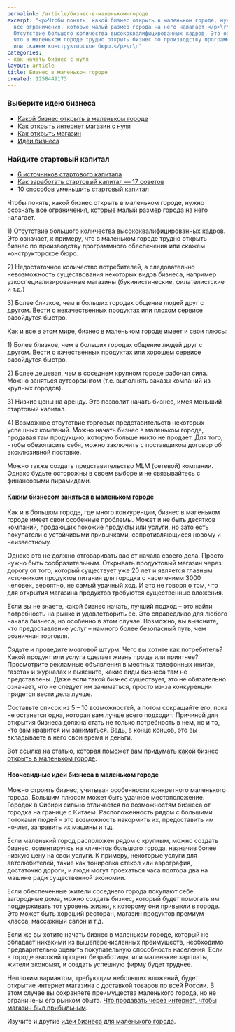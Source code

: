 ```yaml
---
permalink: /article/бизнес-в-маленьком-городе
excerpt: "<p>Чтобы понять, какой бизнес открыть в маленьком городе, нужно осознать
  все ограничения, которые малый размер города на него налагает.</p>\r\n\r\n<p>1)
  Отсутствие большого количества высококвалифицированных кадров. Это означает, к примеру,
  что в маленьком городе трудно открыть бизнес по производству программного обеспечения
  или скажем конструкторское бюро.</p>\r\n"
categories:
- как начать бизнес с нуля
layout: article
title: Бизнес в маленьком городе
created: 1258449173
---
```

<!--break-->
<h3>Выберите идею бизнеса</h3>
<ul> 
	<li><a href="http://business101.ru/article/kakoj-biznes-otkryt-v-malenkom-gorode">Какой бизнес открыть в&nbsp;маленьком городе</a></li>
	<li><a href="http://business101.ru/article/kak-otkryt-internet-magazin-s-nulja">Как открыть интернет магазин с&nbsp;нуля</a></li>
	<li><a href="http://business101.ru/article/kak-otkryt-magazin">Как открыть магазин</a></li>
	<li><a href="http://business101.ru/idei-biznesa">Идеи бизнеса</a></li>
 </ul>
<h3>Найдите стартовый капитал</h3>
<ul> 
	<li><a href="http://business101.ru/article/istochniki-startovogo-kapitala">6&nbsp;источников стартового капитала</a></li>
	<li><a href="http://business101.ru/article/kak-zarabotat-startovyj-kapital-17-sovetov">Как заработать стартовый капитал&nbsp;— 17&nbsp;советов</a></li>
	<li><a href="http://business101.ru/lenta/10-sposobov-umenshit-trebuemyj-startovyj-kapital">10&nbsp;способов уменьшить стартовый капитал</a></li>
 </ul>
<p>Чтобы понять, какой бизнес открыть в маленьком городе, нужно осознать все ограничения, которые малый размер города на него налагает.</p>

<p>1) Отсутствие большого количества высококвалифицированных кадров. Это означает, к примеру, что в маленьком городе трудно открыть бизнес по производству программного обеспечения или скажем конструкторское бюро.</p>

<p>2) Недостаточное количество потребителей, а следовательно невозможность существования некоторых видов бизнеса, например узкоспециализированные магазины (букинистические, филателистские и т.д.)</p>

<p>3) Более близкое, чем в больших городах общение людей друг с другом. Вести о некачественных продуктах или плохом сервисе разойдутся быстро.</p>

<p>Как и все в этом мире, бизнес в маленьком городе имеет и свои плюсы:</p>

<p>1) Более близкое, чем в больших городах общение людей друг с другом. Вести о качественных продуктах или хорошем сервисе разойдутся быстро.</p>

<p>2) Более дешевая, чем в соседнем крупном городе рабочая сила. Можно заняться аутсорсингом (т.е. выполнять заказы компаний из крупных городов).</p>

<p>3) Низкие цены на аренду. Это позволит начать бизнес, имея меньший стартовый капитал.</p>

<p>4) Возможное отсутствие торговых представительств некоторых успешных компаний. Можно начать бизнес в маленьком городе, продавая там продукцию, которую больше никто не продает. Для того, чтобы обезопасить себя, можно заключить с поставщиком договор об эксклюзивной поставке.</p>

<p>Можно также создать представительство MLM (сетевой) компании. Однако будьте осторожны в своем выборе и не связывайтесь с финансовыми пирамидами.</p>

<h4>Каким бизнесом заняться в маленьком городе</h4>

<p>Как и в большом городе, где много конкуренции, бизнес в маленьком городе имеет свои особенные проблемы. Может и не быть десятков компаний, продающих похожие продукты или услуги, но зато есть покупатели с устойчивыми привычками, сопротивляющиеся новому и неизвестному.</p>

<p>Однако это не должно отговаривать вас от начала своего дела. Просто нужно быть сообразительным. Открывать продуктовый магазин через дорогу от того, который существует уже 20 лет и является главным источником продуктов питания для городка с населением 3000 человек, вероятно, не самый удачный ход. И это не говоря о том, что для открытия магазина продуктов требуются существенные вложения.</p>

<p>Если вы не знаете, какой бизнес начать, лучший подход – это найти потребность на рынке и удовлетворить ее. Это справедливо для любого начала бизнеса, но особенно в этом случае. Возможно, вы выясните, что предоставление услуг – намного более безопасный путь, чем розничная торговля.</p>

<p>Сядьте и проведите мозговой штурм. Чего вы хотите как потребитель? Какой продукт или услуга сделает жизнь проще или приятнее? Просмотрите рекламные объявления в местных телефонных книгах, газетах и журналах и выясните, какие виды бизнеса там не представлены. Даже если такой бизнес существует, это не обязательно означает, что не следует им заниматься, просто из-за конкуренции придется вести дела лучше.</p>

<p>Составьте список из 5 – 10 возможностей, а потом сокращайте его, пока не останется одна, которая вам лучше всего подходит. Причиной для открытия бизнеса должна стать не только потребность в нем, но и то, что вам нравится им заниматься. Ведь, в конце концов, это вы вкладываете в него свои время и деньги.</p>

<p>Вот ссылка на статью, которая поможет вам придумать <a href="http://www.business101.ru/article/kakoj-biznes-otkryt-v-malenkom-gorode">какой бизнес открыть в маленьком городе</a>.</p>

<h4>Неочевидные идеи бизнеса в маленьком городе</h4>

<p>Можно строить бизнес, учитывая особенности конкретного маленького города. Большим плюсом может быть удачное местоположение. Городок в Сибири сильно отличается по возможностям бизнеса от городка на границе с Китаем. Расположенность рядом с большими потоками людей – это возможность накормить их, предоставить им ночлег, заправить их машины и т.д.</p>

<p>Если маленький город расположен рядом с крупным, можно создать бизнес, ориентируясь на клиентов большого города, назначив более низкую цену на свои услуги. К примеру, некоторые услуги для автолюбителей, такие как тонировка стекол или аэрография, достаточно дороги, и люди могут проехаться часа полтора два на машине ради существенной экономии.</p>

<p>Если обеспеченные жители соседнего города покупают себе загородные дома, можно создать бизнес, который будет помогать им поддерживать тот уровень жизни, к которому они привыкли в городе. Это может быть хороший ресторан, магазин продуктов премиум класса, массажный салон и т.д.</p>

<p>Если же вы хотите начать бизнес в маленьком городе, который не обладает никакими из вышеперечисленных преимуществ, необходимо предварительно оценить покупательную способность населения. Если в городе высокий процент безработицы, или маленькие зарплаты, жители экономят, и создать успешную фирму будет труднее.</p>

<p>Неплохим вариантом, требующим небольших вложений, будет открытие интернет магазина с доставкой товаров по всей России.  В этом случае вы сохраняете преимущества маленького города, но не ограничены его рынком сбыта. <a href="http://www.business101.ru/article/chto-prodavat-cherez-internet-chtoby-magazi">Что продавать через интернет, чтобы магазин был прибыльным</a>.</p> 

<p>Изучите и другие <a href="http://www.business101.ru/article/biznes-idei-dlja-malenkogo-goroda">идеи бизнеса для маленького города</a>.</p>
